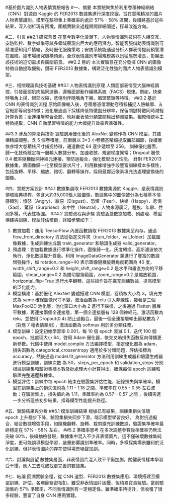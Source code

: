 #基於圖片識別人物表情實驗報告
#一、摘要
本實驗聚焦於利用卷積神經網絡（CNN）對源自 Kaggle 的 FER2013 數據集進行深度挖掘，旨在實現精准的圖片人物表情識別。模型在驗證集上準確率約處於 57% - 58% 區間，後續將基於這些結果，深入剖析現有困境，圍繞實驗全過程展開詳細闡述，探尋改進方向。

#二、引言
##2.1 研究背景
在當今數字化浪潮下，人物表情識別技術在人機交互、安防監控、數字娛樂等諸多領域展現出巨大的應用潛力。智能客服借助表情識別可精准感知用戶情緒，及時優化服務策略；安防系統能通過分析人群表情提前預警潛在風險。據市場研究機構預測，全球表情識別市場規模將以迅猛態勢增長，彰顯出該技術的迫切需求與廣闊前景。
##2.2 目的
本次實驗意在充分發揮 CNN 的圖像特徵自動提取優勢，鑽研 FER2013 數據集，構建泛化性強的圖片人物表情識別模型。

#三、相關理論與技術基礎
##3.1 人物表情識別原理
人類面部表情受大腦神經調控，引發面部肌肉協同運動，遵循面部動作編碼系統（FACS）規律。例如，快樂時嘴角上揚、眼部收縮，悲傷則伴隨嘴角下撇、眉頭緊鎖等特徵。
##3.2 基於 CNN 的表情識別流程
原始圖像輸入後，卷積層憑借滑動卷積核捕捉人臉輪廓、五官細節等局部特徵；池化層通過下採樣降低特徵圖分辨率，保留關鍵特徵同時減輕計算負擔；全連接層整合全部，映射至表情分類空間輸出預測結果。相較傳統手工特徵提取，CNN 自動學習特徵的能力大幅提升效率與準確性。

##3.3 涉及的算法與技術
實驗選用優化後的 AlexNet 變體作為 CNN 模型，其結構精細調整。含 5 個卷積層，前兩層以 3×3 小卷積基精細提取面部細節，後續層依序增大卷積核尺寸捕捉特徵，通道數從 64 逐步遞增至 256。
訓練優化層面，歸一化技術穩定每一層輸入數據分布，加速收斂、規避梯度異常；Dropout 層依 0.4 概率隨機斷開神經元連接，預防過擬合，強化模型泛化性能。
針對 FER2013 數據集，將圖像歸一化至模型要求尺寸，利用數據增強手段豐富訓練樣本多樣性，包括旋轉、平移、縮放、錯切、翻轉等操作，採用最鄰近像素填充法處理變換後的圖像。

#四、實驗方案設計
##4.1 數據集選取
FER2013 數據集源於 Kaggle，是表情識別領域經典標桿，包含大約35,000張人臉圖像，數據集中的圖像被分為七種基本情感類別：憤怒（Angry）、厭惡（Disgust）、恐懼（Fear）、快樂（Happy）、悲傷（Sad）、驚訝（Surprised）和中性（Neutral），人物來源廣泛，種族、年齡、性別多樣，代表性極強。
##4.2 實驗流程與步驟
實驗涵蓋數據加載、預處理、模型構建與訓練、模型評估環節，詳細步驟如下：
1. 數據加載：運用 TensorFlow 內置函數讀取 FER2013 數據集至內存。通過 flow_from_directory 方法從指定文件夾（train_folder、val_folder）加載圖像數據，生成訓練生成器 train_generator 和驗證生成器 valid_generator。
2. 預處理：對加載數據進行標準化操作，圖像歸一化、灰度轉換、高斯濾波依次執行，淨化數據提升質量。利用 ImageDataGenerator 類進行了豐富的數據增強操作，如 rotation_range=40 表示圖像隨機旋轉角度範圍為 40 度，width_shift_range=0.2 和 height_shift_range=0.2 是水平和垂直方向的平移範圍，shear_range=0.2 為錯切變換範圍，zoom_range=0.2 是縮放範圍，horizontal_flip=True 進行水平翻轉，這些操作旨在擴充訓練數據，提高模型的泛化能力。
3. 模型構建：基於優化 AlexNet 變體搭建 CNN 模型，卷積核大小為 3，填充方式為 same 確保圖像尺寸不變，激活函數為 relu 引入非線性，接著是三個 MaxPool2D 池化層，池化窗口大小為 2 進行下採樣，之後通過 Flatten 層展平數據，再連接兩個全連接層，第一個全連接層有 128 個神經元，激活函數為 relu，並使用 Dropout(0.4) 防止過擬合，最後一個全連接層輸出節點數為 7（對應 7 種表情類別），激活函數為 softmax 用於多分類任務。
4. 模型訓練：設定初始學習率 0.001，每 10 個 epoch 衰減 0.1，迭代 100 個 epoch，批處理大小 64，啓用 Adam 優化器，依交叉熵損失函數反向傳播更新參數。代碼中使用 model.compile 方法編譯模型，指定優化器為 adam，損失函數為 categorical_crossentropy 適用於多分類問題，評估指標為 accuracy，然後通過 model.fit_generator 方法利用訓練生成器和驗證生成器進行模型訓練，訓練次數 為 50，steps_per_epoch 和 validation_steps 分別根據訓練集和驗證集樣本數及批處理大小計算得出，確保每個 epoch 訓練和驗證完整遍歷數據集。
5. 模型評估：訓練中每 epoch 結束在驗證集評估性能，記錄損失與準確率。模型在訓練集上的損失值約為 1.11 - 1.18 之間，準確率在 0.55 - 0.55 左右波動；在驗證集上，損失值約為 1.11，準確率約為 0.57 – 0.57 之間 ，後續需進一步分析這些初步結果，探尋模型性能提升路徑。
 

#五、實驗結果與分析
##5.1 模型訓練結果
根據已有結果，訓練集損失值隨 epoch 上升穩步下降，驗證集損失同步下滑，暗示模型學習良好。
為對抗過擬合，結合數據增強手段，如隨機翻轉、旋轉、裁剪擴充訓練數據，驗證集準確率最終穩定在 57% - 58% 左右。
##5.2 準確率思考
在多次調整參數後準確率仍無法突破 60%，後續抽檢發現，數據集中混入不少非表情圖片。這不僅破壞數據集純淨度，更可能誤導模型學習，嚴重影響識別準確率。同時，多樣採集場景雖利於泛化訓練，但非表情圖片的存在使得場景噪聲加劇。

#六、討論與展望
數據集層面，非表情圖片混入致不平衡加劇，關鍵表情樣本學習受干擾，應人工去除或找更完善的數據集。

#七、結論
回溯實驗全程，從 CNN 選型、FER2013 數據集應用、環境搭建至模型訓練、評估，各環節緊密相扣，雖受非表情圖片困擾，但積累寶貴經驗。當前驗證集約 57% 準確率，不同表情識別有一定穩定性。雖準確率待提升，但收獲了很多經驗，豐富了自身 CNN 應用實踐。
